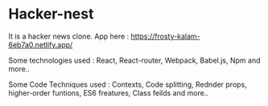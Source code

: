 # Hacker-nest

It is a hacker news clone.
App here : https://frosty-kalam-6eb7a0.netlify.app/

Some technologies used :
React, React-router, Webpack, Babel.js, Npm and more..

Some Code Techniques used :
Contexts, Code splitting, Rednder props, higher-order funtions, ES6 freatures, Class feilds and more..
